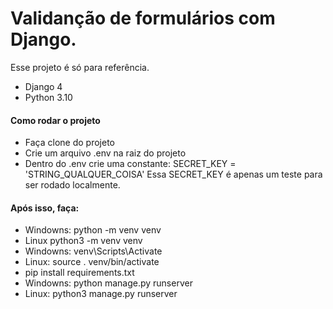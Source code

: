# Validanção de formulários com Django.
Esse projeto é só para referência. 

- Django 4
- Python 3.10

#### Como rodar o projeto
- Faça clone do projeto
- Crie um arquivo .env na raiz do projeto
- Dentro do .env crie uma constante: SECRET_KEY = 'STRING_QUALQUER_COISA'
 Essa SECRET_KEY é apenas um teste para ser rodado localmente.

#### Após isso, faça:

- Windowns: python -m venv venv
- Linux python3 -m venv venv
- Windowns:  venv\Scripts\Activate
- Linux: source . venv/bin/activate
- pip install requirements.txt
- Windowns: python manage.py runserver
- Linux: python3 manage.py runserver



